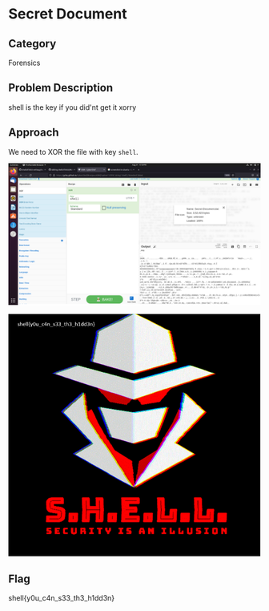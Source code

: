 # Secret Document
## Category
Forensics
## Problem Description
shell is the key if you did'nt get it xorry
## Approach
We need to XOR the file with key `shell`. 

![secret-document](https://github.com/caligo-phantom/writeups/blob/main/shellctf2022/assets/secret-document.png)

![secret-document-flag](https://github.com/caligo-phantom/writeups/blob/main/shellctf2022/assets/secret-document-flag.png)

## Flag
shell{y0u_c4n_s33_th3_h1dd3n}

